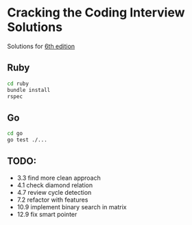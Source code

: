 # Cracking the Coding Interview Solutions

Solutions for [6th edition](https://www.amazon.com/Cracking-Coding-Interview-Programming-Questions/dp/0984782850)

## Ruby

```sh
cd ruby
bundle install
rspec
```

## Go

```sh
cd go
go test ./...
```
## TODO:

* 3.3 find more clean approach
* 4.1 check diamond relation
* 4.7 review cycle detection
* 7.2 refactor with features
* 10.9 implement binary search in matrix
* 12.9 fix smart pointer
